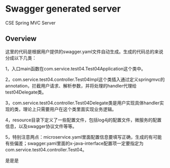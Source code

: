 # Swagger generated server

CSE Spring MVC Server


## Overview
这里的代码是根据用户提供的swagger.yaml文件自动生成。生成的代码总的来说分成以下几类：

1，入口main函数在com.service.test04.Test04Application这个类中。

2，com.service.test04.controller.Test04Impl这个类插入通过定义springmvc的annotation，拦截用户请求、解析参数，并将处理的handler代理给test04Delegate类。

3，com.service.test04.controller.Test04Delegate类是用户实现具体handler实现的类，理论上只需要用户在这个类里面实现业务逻辑。


4，resource目录下定义了一些配置文件，包括log4j的配置文件，微服务的配置信息，以及swagger协议文件等等。

5，特别注意两点：microservice.yaml里面配置信息要填写正确，生成的有可能有些偏差；swagger.yaml里面的x-java-interface配置项一定要指定为com.service.test04.controller.Test04。


是是是

   
